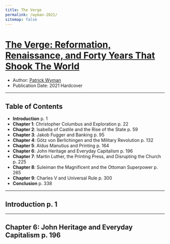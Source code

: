 ```yaml
---
title: The Verge
permalink: /wyman-2021/
sitemap: false
---
```


# [The Verge: Reformation, Renaissance, and Forty Years That Shook The World](https://www.twelvebooks.com/titles/patrick-wyman/the-verge/9781538701171/)
* Author: [Patrick Wyman](https://twitter.com/Patrick_Wyman)
* Publication Date: 2021 Hardcover

-------

## Table of Contents
* **Introduction** p. 1
* **Chapter 1**:  Christopher Columbus and Exploration p. 22
* **Chapter 2**: Isabella of Castile and the Rise of the State p. 59
* **Chapter 3**:  Jakob Fugger and Banking p. 95
* **Chapter 4**:  Götz von Berlichingen and the Military Revolution p. 132
* **Chapter 5**:  Aldus Manutius and Printing p. 164
* **Chapter 6**:  John Heritage and Everyday Capitalism p. 196
* **Chapter 7**:  Martin Luther, the Printing Press, and Disrupting the Church p. 225
* **Chapter 8**:  Suleiman the Magnificent and the Ottoman Superpower p. 265
* **Chapter 9**:   Charles V and Universal Rule p. 300
* **Conclusion**  p. 338

-------

## Introduction  p. 1

-------

## Chapter 6: John Heritage and Everyday Capitalism p. 196
